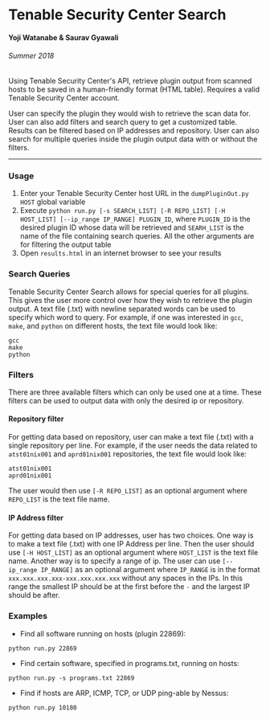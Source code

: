 # Tenable Security Center Search
#### Yoji Watanabe & Saurav Gyawali
###### Summer 2018
Using Tenable Security Center's API, retrieve plugin output from scanned hosts to be saved in a human-friendly format (HTML table). Requires a valid Tenable Security Center account.

User can specify the plugin they would wish to retrieve the scan data for. User can also add filters and search query to get a customized table. Results can be filtered based on IP addresses and repository. User can also search for multiple queries inside the plugin output data with or without the filters.

***

### Usage
1. Enter your Tenable Security Center host URL in the `dumpPluginOut.py` `HOST` global variable
2. Execute `python run.py [-s SEARCH_LIST] [-R REPO_LIST] [-H HOST_LIST] [--ip_range IP_RANGE] PLUGIN_ID`, where `PLUGIN_ID` is the desired plugin ID whose data will be retrieved and `SEARH_LIST` is the name of the file containing search queries. All the other arguments are for filtering the output table
3. Open `results.html` in an internet browser to see your results

### Search Queries
Tenable Security Center Search allows for special queries for all plugins. This gives the user more control over how they wish to retrieve the plugin output. A text file (.txt) with newline separated words can be used to specify which word to query. For example, if one was interested in `gcc`, `make`, and `python` on different hosts, the text file would look like:
```
gcc
make
python
``` 

### Filters
There are three available filters which can only be used one at a time. These filters can be used to output data with only the desired ip or repository. 

#### Repository filter
For getting data based on repository, user can make a text file (.txt) with a single repository per line. For example, if the user needs the data related to `atst01nix001` and `aprd01nix001` repositories, the text file would look like:
```
atst01nix001
aprd01nix001
```
The user would then use `[-R REPO_LIST]` as an optional argument where `REPO_LIST` is the text file name.

#### IP Address filter
For getting data based on IP addresses, user has two choices. One way is to make a text file (.txt) with one IP Address per line. Then the user should use `[-H HOST_LIST]` as an optional argument where `HOST_LIST` is the text file name. Another way is to specify a range of ip. The user can use `[--ip_range IP_RANGE]` as an optional argument where `IP_RANGE` is in the format `xxx.xxx.xxx.xxx-xxx.xxx.xxx.xxx` without any spaces in the IPs. In this range the smallest IP should be at the first before the `-` and the largest IP should be after.

### Examples
* Find all software running on hosts (plugin 22869):
```
python run.py 22869
```
* Find certain software, specified in programs.txt, running on hosts:
```
python run.py -s programs.txt 22869
```
* Find if hosts are ARP, ICMP, TCP, or UDP ping-able by Nessus:
```
python run.py 10180
```